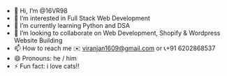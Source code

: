 - 👋 Hi, I’m @16VR98
- 👀 I’m interested in Full Stack Web Development 
- 🌱 I’m currently learning Python and DSA
- 💞️ I’m looking to collaborate on Web Development, Shopify & Wordpress Website Building
- 📫 How to reach me ✉️ viranjan1609@gmail.com or 📞+91 6202868537
- 😄 Pronouns: he / him
- ⚡ Fun fact: i love cats!!

<!---
16VR98/16VR98 is a ✨ special ✨ repository because its `README.md` (this file) appears on your GitHub profile.
You can click the Preview link to take a look at your changes.
--->

